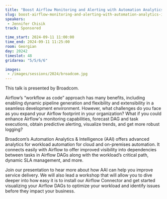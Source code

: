 ```yaml
---
title: "Boost Airflow Monitoring and Alerting with Automation Analytics & Intelligence by Broadcom"
slug: boost-airflow-monitoring-and-alerting-with-automation-analytics-intelligence-by-broadcom
speakers:
 - Jennifer Chisik
track: Sponsored

time_start: 2024-09-11 11:00:00
time_end: 2024-09-11 11:25:00
room: Georgian
day: 20242
timeslot: 48
gridarea: "5/5/6/6"

images: 
 - /images/sessions/2024/broadcom.jpg
---
```


This talk is presented by Broadcom. 
 
 
 
 Airflow’s “workflow as code” approach has many benefits, including enabling dynamic pipeline generation and flexibility and extensibility in a seamless development environment. However, what challenges do you face as you expand your Airflow footprint in your organization? What if you could enhance Airflow's monitoring capabilities, forecast DAG and task executions, obtain predictive alerting, visualize trends, and get more robust logging? 
 
 
 
 Broadcom’s Automation Analytics & Intelligence (AAI) offers advanced analytics for workload automation for cloud and on-premises automation. It connects easily with Airflow to offer improved visibility into dependencies between tasks in Airflow DAGs along with the workload’s critical path, dynamic SLA management, and more. 
 
 
 
 Join our presentation to hear more about how AAI can help you improve service delivery. We will also lead a workshop that will allow you to dive deeper into how easy it is to install our Airflow Connector and get started visualizing your Airflow DAGs to optimize your workload and identify issues before they impact your business.